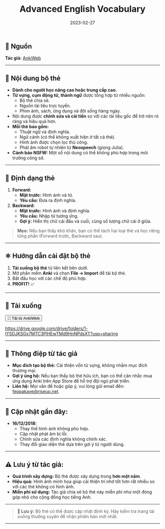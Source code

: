﻿---
title: "Advanced English Vocabulary"
slug: "advanced-english-vocabulary"
date: "2023-02-27"
description: "Bộ thẻ Anki Advanced English Vocabulary bao gồm từ vựng, cụm động từ, thành ngữ, kèm định nghĩa, ngữ cảnh và hình ảnh chất lượng cao."
category: Tiếng Anh
domain: ankivn.com
keywords:
  - ankivn
  - advanced english
  - vocabulary
tags:
  - deck
  - english
---

<!--truncate-->

## 📖 **Nguồn**  
**Tác giả:** [AnkiWeb](https://ankiweb.net/shared/info/1980021227)  

---

## 📝 **Nội dung bộ thẻ**  

- **Dành cho người học nâng cao hoặc trung cấp cao.**  
- **Từ vựng, cụm động từ, thành ngữ** được tổng hợp từ nhiều nguồn:  
   - Bộ thẻ chia sẻ.  
   - Nguồn tài liệu trực tuyến.  
   - Phim ảnh, sách, ứng dụng và đời sống hàng ngày.  
- Nội dung được **chỉnh sửa và cải tiến** so với các tài liệu gốc để trở nên rõ ràng và hiệu quả hơn.  
- **Mỗi thẻ bao gồm:**  
   - Thuật ngữ và định nghĩa.  
   - Ngữ cảnh (có thể không xuất hiện ở tất cả thẻ).  
   - Hình ảnh được chọn lọc thủ công.  
   - Phát âm robot tự nhiên từ **Neospeech** (giọng Julia).  
- **Cảnh báo NSFW:** Một số nội dung có thể không phù hợp trong môi trường công sở.

---

## 📑 **Định dạng thẻ**  

1. **Forward:**  
   - **Mặt trước:** Hình ảnh và từ.  
   - **Yêu cầu:** Đưa ra định nghĩa.  
2. **Backward:**  
   - **Mặt trước:** Hình ảnh và định nghĩa.  
   - **Yêu cầu:** Nhập từ tương ứng.  
   - **Gợi ý:** Hiển thị chữ cái đầu và cuối, cùng số lượng chữ cái ở giữa.  

> **Mẹo:** Nếu bạn thấy khó khăn, bạn có thể tách hai loại thẻ và học riêng từng phần (Forward trước, Backward sau).  

---

## ⚛️ **Hướng dẫn cài đặt bộ thẻ**  

1. **Tải xuống bộ thẻ** từ liên kết bên dưới.  
2. Mở phần mềm **Anki** và chọn **File → Import** để tải bộ thẻ.  
3. Bắt đầu học với các chế độ phù hợp.  
4. **PROFIT!** 📈  

---

## 📗 **Tải xuống**

<div style={{ display: 'flex', justifyContent: 'left', gap: '20px' }}>
  <a href="https://ankiweb.net/shared/info/1980021227" target="_blank">
    <button class="buttonPrimary" type="button">🤖 Tải từ AnkiWeb</button>
  </a>
</div>

https://drive.google.com/drive/folders/1-lYSDJKSGx7MTC3PlHEwTMd9HnNPdsXT?usp=sharing

---

## 💖 **Thông điệp từ tác giả**  

- **Mục đích tạo bộ thẻ:** Cải thiện vốn từ vựng, không nhằm mục đích thương mại.  
- **Gợi ý ủng hộ:** Nếu bạn thấy bộ thẻ hữu ích, bạn có thể cân nhắc mua ứng dụng Anki trên App Store để hỗ trợ đội ngũ phát triển.  
- **Liên hệ:** Mọi vấn đề hoặc góp ý, vui lòng gửi email đến: [feppakaye@riseup.net](mailto:feppakaye@riseup.net).  

---

## 💬 **Cập nhật gần đây:**  

- **16/12/2018:**  
   - Thay thế hình ảnh không phù hợp.  
   - Cập nhật phát âm bị lỗi.  
   - Chỉnh sửa các định nghĩa không chính xác.  
   - Thay đổi giao diện thẻ dựa trên gợi ý từ người dùng.  

---

## ⚠️ **Lưu ý từ tác giả:**  

- **Quá trình xây dựng:** Bộ thẻ được xây dựng trong **hơn một năm**.  
- **Hiệu quả:** Hình ảnh minh họa giúp cải thiện trí nhớ tốt hơn rất nhiều so với các thẻ không có hình ảnh.  
- **Miễn phí sử dụng:** Tác giả chia sẻ bộ thẻ này miễn phí như một đóng góp nhỏ cho cộng đồng học tiếng Anh.  

---

> **📌 Lưu ý:** Bộ thẻ có thể được cập nhật định kỳ. Hãy kiểm tra trang tải xuống thường xuyên để nhận phiên bản mới nhất.

---
